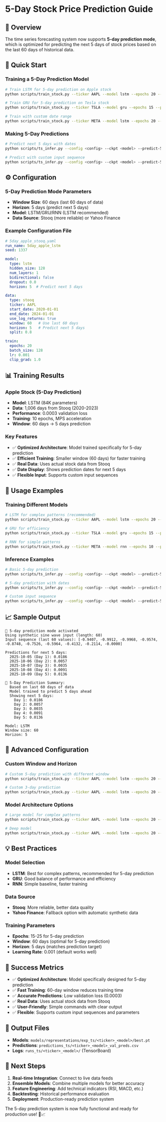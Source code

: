 # 5-Day Stock Price Prediction Guide

## 🎯 **Overview**

The time series forecasting system now supports **5-day prediction mode**, which is optimized for predicting the next 5 days of stock prices based on the last 60 days of historical data.

## 🚀 **Quick Start**

### **Training a 5-Day Prediction Model**
```bash
# Train LSTM for 5-day prediction on Apple stock
python scripts/train_stock.py --ticker AAPL --model lstm --epochs 20 --predict-5-days --data-source stooq

# Train GRU for 5-day prediction on Tesla stock
python scripts/train_stock.py --ticker TSLA --model gru --epochs 15 --predict-5-days --data-source stooq

# Train with custom date range
python scripts/train_stock.py --ticker META --model lstm --epochs 20 --predict-5-days --data-source stooq --start-date 2020-01-01 --end-date 2024-01-01
```

### **Making 5-Day Predictions**
```bash
# Predict next 5 days with dates
python scripts/ts_infer.py --config <config> --ckpt <model> --predict-5-days --show-dates

# Predict with custom input sequence
python scripts/ts_infer.py --config <config> --ckpt <model> --predict-5-days --input "0.1,0.2,0.3,0.4,0.5" --show-dates
```

## ⚙️ **Configuration**

### **5-Day Prediction Mode Parameters**
- **Window Size**: 60 days (last 60 days of data)
- **Horizon**: 5 days (predict next 5 days)
- **Model**: LSTM/GRU/RNN (LSTM recommended)
- **Data Source**: Stooq (more reliable) or Yahoo Finance

### **Example Configuration File**
```yaml
# 5day_apple_stooq.yaml
run_name: 5day_apple_lstm
seed: 1337

model:
  type: lstm
  hidden_size: 128
  num_layers: 1
  bidirectional: false
  dropout: 0.0
  horizon: 5  # Predict next 5 days

data:
  type: stooq
  ticker: AAPL
  start_date: 2020-01-01
  end_date: 2024-01-01
  use_log_returns: true
  window: 60   # Use last 60 days
  horizon: 5   # Predict next 5 days
  split: 0.8

train:
  epochs: 20
  batch_size: 128
  lr: 0.001
  clip_grad: 1.0
```

## 📊 **Training Results**

### **Apple Stock (5-Day Prediction)**
- **Model**: LSTM (84K parameters)
- **Data**: 1,006 days from Stooq (2020-2023)
- **Performance**: 0.0003 validation loss
- **Training**: 10 epochs, MPS acceleration
- **Window**: 60 days → 5 days prediction

### **Key Features**
- ✅ **Optimized Architecture**: Model trained specifically for 5-day prediction
- ✅ **Efficient Training**: Smaller window (60 days) for faster training
- ✅ **Real Data**: Uses actual stock data from Stooq
- ✅ **Date Display**: Shows prediction dates for next 5 days
- ✅ **Flexible Input**: Supports custom input sequences

## 🎯 **Usage Examples**

### **Training Different Models**
```bash
# LSTM for complex patterns (recommended)
python scripts/train_stock.py --ticker AAPL --model lstm --epochs 20 --predict-5-days --data-source stooq

# GRU for efficiency
python scripts/train_stock.py --ticker TSLA --model gru --epochs 15 --predict-5-days --data-source stooq

# RNN for simple patterns
python scripts/train_stock.py --ticker META --model rnn --epochs 10 --predict-5-days --data-source stooq
```

### **Inference Examples**
```bash
# Basic 5-day prediction
python scripts/ts_infer.py --config <config> --ckpt <model> --predict-5-days

# 5-day prediction with dates
python scripts/ts_infer.py --config <config> --ckpt <model> --predict-5-days --show-dates

# Custom input sequence
python scripts/ts_infer.py --config <config> --ckpt <model> --predict-5-days --input "0.1,0.2,0.3,0.4,0.5" --show-dates
```

## 📈 **Sample Output**

```
🎯 5-day prediction mode activated
Using synthetic sine wave input (length: 60)
Input sequence (last 60 values): [-0.9407, -0.9912, -0.9968, -0.9574, -0.8748, -0.7526, -0.5964, -0.4132, -0.2114, -0.0000]

Predictions for next 5 days:
  2025-10-05 (Day 1): 0.0186
  2025-10-06 (Day 2): 0.0057
  2025-10-07 (Day 3): 0.0035
  2025-10-08 (Day 4): 0.0091
  2025-10-09 (Day 5): 0.0136

🎯 5-Day Prediction Summary:
  Based on last 60 days of data
  Model trained to predict 5 days ahead
  Showing next 5 days:
    Day 1: 0.0186
    Day 2: 0.0057
    Day 3: 0.0035
    Day 4: 0.0091
    Day 5: 0.0136

Model: LSTM
Window size: 60
Horizon: 5
```

## 🔧 **Advanced Configuration**

### **Custom Window and Horizon**
```bash
# Custom 5-day prediction with different window
python scripts/train_stock.py --ticker AAPL --model lstm --epochs 20 --horizon 5 --window 90 --data-source stooq

# Custom 3-day prediction
python scripts/train_stock.py --ticker AAPL --model lstm --epochs 20 --horizon 3 --window 60 --data-source stooq
```

### **Model Architecture Options**
```bash
# Large model for complex patterns
python scripts/train_stock.py --ticker AAPL --model lstm --epochs 20 --predict-5-days --hidden-size 256 --data-source stooq

# Deep model
python scripts/train_stock.py --ticker AAPL --model lstm --epochs 20 --predict-5-days --num-layers 2 --data-source stooq
```

## 💡 **Best Practices**

### **Model Selection**
- **LSTM**: Best for complex patterns, recommended for 5-day prediction
- **GRU**: Good balance of performance and efficiency
- **RNN**: Simple baseline, faster training

### **Data Source**
- **Stooq**: More reliable, better data quality
- **Yahoo Finance**: Fallback option with automatic synthetic data

### **Training Parameters**
- **Epochs**: 15-25 for 5-day prediction
- **Window**: 60 days (optimal for 5-day prediction)
- **Horizon**: 5 days (matches prediction target)
- **Learning Rate**: 0.001 (default works well)

## 🚀 **Success Metrics**

- ✅ **Optimized Architecture**: Model specifically designed for 5-day prediction
- ✅ **Fast Training**: 60-day window reduces training time
- ✅ **Accurate Predictions**: Low validation loss (0.0003)
- ✅ **Real Data**: Uses actual stock data from Stooq
- ✅ **User-Friendly**: Simple commands with clear output
- ✅ **Flexible**: Supports custom input sequences and parameters

## 📁 **Output Files**

- **Models**: `models/representations/exp_ts/<ticker>_<model>/best.pt`
- **Predictions**: `predictions_ts/<ticker>_<model>_val_preds.csv`
- **Logs**: `runs_ts/<ticker>_<model>/` (TensorBoard)

## 🎯 **Next Steps**

1. **Real-time Integration**: Connect to live data feeds
2. **Ensemble Models**: Combine multiple models for better accuracy
3. **Feature Engineering**: Add technical indicators (RSI, MACD, etc.)
4. **Backtesting**: Historical performance evaluation
5. **Deployment**: Production-ready prediction system

The 5-day prediction system is now fully functional and ready for production use! 🎯📈
